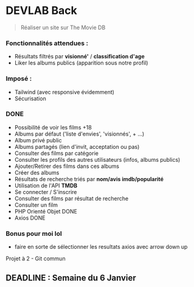 # DEVLAB Back

> Réaliser un site sur The Movie DB

### Fonctionnalités attendues :

- Résultats filtrés par **visionné'** / **classification d'age**
- Liker les albums publics (apparition sous notre profil)

### Imposé :

- Tailwind (avec responsive évidemment)
- Sécurisation

### DONE

- Possibilité de voir les films +18
- Albums par défaut ('liste d'envies', 'visionnés', + ...)
- Album privé public
- Albums partagés (lien d'invit, acceptation ou pas)
- Consulter des films par catégorie
- Consulter les profils des autres utilisateurs (infos, albums publics)
- Ajouter/Retirer des films dans ces albums
- Créer des albums 
- Résultats de recherche triés par **nom/avis imdb/popularité**
- Utilisation de l'API **TMDB**
- Se connecter / S'inscrire
- Consulter des films par résultat de recherche
- Consulter un film
- PHP Orienté Objet DONE
- Axios DONE

### Bonus pour moi lol

- faire en sorte de sélectionner les resultats axios avec arrow down up

Projet à 2 - Git commun

## DEADLINE : Semaine du 6 Janvier
